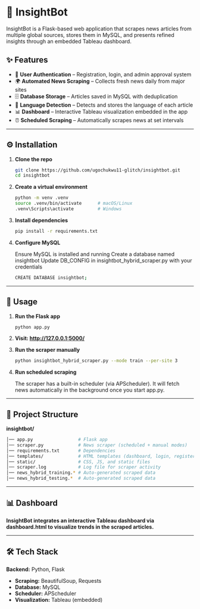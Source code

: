 # 📰 InsightBot  

InsightBot is a Flask-based web application that scrapes news articles from multiple global sources, stores them in MySQL, and presents refined insights through an embedded Tableau dashboard.  

## ✨ Features  
- 🔐 **User Authentication** – Registration, login, and admin approval system  
- 🌍 **Automated News Scraping** – Collects fresh news daily from major sites  
- 🗄️ **Database Storage** – Articles saved in MySQL with deduplication  
- 🧠 **Language Detection** – Detects and stores the language of each article  
- 📊 **Dashboard** – Interactive Tableau visualization embedded in the app  
- ⏰ **Scheduled Scraping** – Automatically scrapes news at set intervals  

---

## ⚙️ Installation  

1. **Clone the repo**  
   ```bash
   git clone https://github.com/ugochukwu11-glitch/insightbot.git
   cd insightbot

2. **Create a virtual environment**  
   ```bash
   python -m venv .venv
   source .venv/bin/activate      # macOS/Linux
   .venv\Scripts\activate         # Windows

3. **Install dependencies**  
   ```bash
   pip install -r requirements.txt

4. **Configure MySQL**  

   Ensure MySQL is installed and running
Create a database named insightbot
Update DB_CONFIG in insightbot_hybrid_scraper.py with your credentials
   ```bash
   CREATE DATABASE insightbot;
---   

## 🚀 Usage
1. **Run the Flask app**
   ```bash
   python app.py
2. **Visit: http://127.0.0.1:5000/**

3. **Run the scraper manually**
   ```bash
   python insightbot_hybrid_scraper.py --mode train --per-site 3
4. **Run scheduled scraping**
   
   The scraper has a built-in scheduler (via APScheduler). It will fetch news automatically in the background once you start app.py.
---

## 📂 Project Structure
 
**insightbot/**
```bash
│── app.py                 # Flask app  
│── scraper.py             # News scraper (scheduled + manual modes)  
│── requirements.txt       # Dependencies  
│── templates/             # HTML templates (dashboard, login, register, etc.)  
│── static/                # CSS, JS, and static files  
│── scraper.log            # Log file for scraper activity  
│── news_hybrid_training.* # Auto-generated scraped data  
│── news_hybrid_testing.*  # Auto-generated scraped data 
```
---
## 📊 Dashboard
**InsightBot integrates an interactive Tableau dashboard via dashboard.html to visualize trends in the scraped articles.**

---

## 🛠️ Tech Stack
**Backend:** Python, Flask
- **Scraping:** BeautifulSoup, Requests
- **Database:** MySQL
- **Scheduler:** APScheduler
- **Visualization:** Tableau (embedded)


